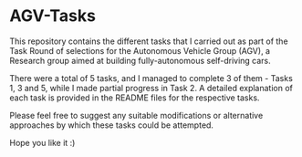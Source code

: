 # AGV-Tasks
This repository contains the different tasks that I carried out as part of the Task Round of selections for the Autonomous Vehicle Group (AGV), a Research group 
aimed at building fully-autonomous self-driving cars.

There were a total of 5 tasks, and I managed to complete 3 of them - Tasks 1, 3 and 5, while I made partial progress in Task 2. 
A detailed explanation of each task is provided in the README files for the respective tasks.

Please feel free to suggest any suitable modifications or alternative approaches by which these tasks could be attempted.

Hope you like it :)
